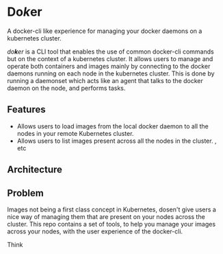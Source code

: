 # Do*k*er

A docker-cli like experience for managing your docker daemons on a kubernetes cluster.

*do**k**er* is a CLI tool that enables the use of common docker-cli commands but on the context of a kubernetes cluster. It allows users to manage and operate both containers and images mainly by connecting to the docker daemons running on each node in the kubernetes cluster. This is done by running a daemonset which acts like an agent that talks to the docker daemon on the node, and performs tasks.

## Features

- Allows users to load images from the local docker daemon to all the nodes in your remote Kubernetes cluster.
- Allows users to list images present across all the nodes in the cluster.
, etc


## Architecture


## Problem

Images not being a first class concept in Kubernetes, dosen't give users a nice way of managing them that are present on your nodes across the cluster. This repo contains a set of tools, to help you manage your images across your nodes, with the user experience of the docker-cli.

Think